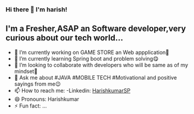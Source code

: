### Hi there 👋 I'm harish!

## I'm a Fresher,ASAP an Software developer,very curious about our tech world...


- 🔭 I’m currently working on GAME STORE an Web appplication🧐
- 🌱 I’m currently learning Spring boot and problem solving😋
- 👯 I’m looking to collaborate with developers who will be same as of my mindset🤪
- 💬 Ask me about 
  #JAVA
  #MOBILE TECH
  #Motivational and positive sayings from me😉
- 📫 How to reach me: 
 -Linkedin: <a href="https://www.linkedin.com/in/harishkumar-sp-11557a1ab/">HarishkumarSP</a>
- 😄 Pronouns: Harishkumar
- ⚡ Fun fact: ...
